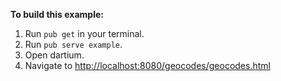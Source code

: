 __To build this example:__

1. Run `pub get` in your terminal. 
2. Run `pub serve example`.
2. Open dartium.
3. Navigate to <http://localhost:8080/geocodes/geocodes.html>
